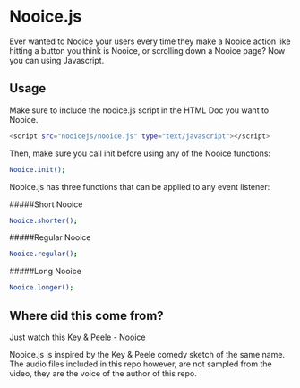 Nooice.js
======

Ever wanted to Nooice your users every time they make a Nooice action like hitting a button you think is Nooice, or scrolling down a Nooice page? Now you can using Javascript. 

Usage
-----

Make sure to include the nooice.js script in the HTML Doc you want to Nooice.

```sh
<script src="nooicejs/nooice.js" type="text/javascript"></script>
```

Then, make sure you call init before using any of the Nooice functions:
```sh
Nooice.init();
```
Nooice.js has three functions that can be applied to any event listener:

#####Short Nooice
```sh
Nooice.shorter();
```
#####Regular Nooice
```sh
Nooice.regular();
```
#####Long Nooice
```sh
Nooice.longer();
```

Where did this come from?
------

Just watch this
<a href="https://www.youtube.com/watch?v=rQnYi3z56RE" target="_blank">Key & Peele - Nooice</a>

Nooice.js is inspired by the Key & Peele comedy sketch of the same name. The audio files included in this repo however, are not sampled from the video, they are the voice of the author of this repo.





